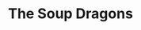 ---
title: "The Soup Dragons"
summary: "The Soup Dragons are a Scottish alternative rock band of the late 1980s and early 1990s. Named after a character in the 1970s children's television series Clangers, the group is best known for its cover of the Rolling Stones' song \"I'm Free\", which was a Top 5 hit in the United Kingdom in 1990; and \"Divine Thing\", a Top 40 hit in the United States in 1992."
slug: "the-soup-dragons"
image: "the-soup-dragons.jpg"
apple_music_artist_url: "https://music.apple.com/gb/artist/the-soup-dragons/748917"
wikipedia_url: "https://en.wikipedia.org/wiki/The_Soup_Dragons"
---